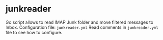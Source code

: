 # junkreader

Go script allows to read IMAP Junk folder and move filtered messages to Inbox.
Configuration file: `junkreader.yml`
Read comments in `junkreader.yml` file to see how to configure.
